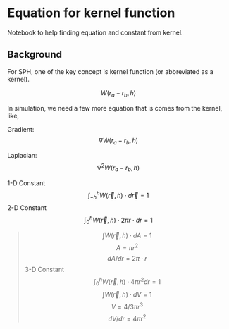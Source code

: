 # Equation for kernel function
Notebook to help finding equation and constant from kernel.

## Background
For SPH, one of the key concept is kernel function (or abbreviated as a kernel).

$$W(r_a - r_b, h)$$

In simulation, we need a few more equation that is comes from the kernel, like,

Gradient: 
$$\nabla W(r_a - r_b,h)$$

Laplacian: 
$$\nabla^2 W(r_a - r_b,h)$$

1-D Constant
$$\int_{-h}^h W(\vec{r}, h)\cdot d\vec{r} = 1$$
2-D Constant
$$\int_0^h W(\vec{r}, h)\cdot 2\pi r \cdot dr = 1$$
> $$\int W(\vec{r}, h)\cdot dA = 1$$
> $$A = \pi r^2$$
> $$dA/dr = 2\pi\cdot r$$
3-D Constant
$$\int_0^h W(\vec{r}, h)\cdot 4\pi r^2 dr = 1$$
> $$\int W(\vec{r}, h)\cdot dV = 1$$
> $$V = 4/3\pi r^3$$
> $$dV/dr = 4\pi r^2$$